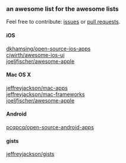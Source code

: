 ### an awesome list for the awesome lists

Feel free to contribute: [issues](https://github.com/AwesomeOpenSource/AwesomeOpenSource/issues) or [pull requests](https://github.com/AwesomeOpenSource/AwesomeOpenSource/pulls).

#### iOS
[dkhamsing/open-source-ios-apps](https://github.com/dkhamsing/open-source-ios-apps) <br>
[cjwirth/awesome-ios-ui](https://github.com/cjwirth/awesome-ios-ui) <br>
[joeljfischer/awesome-apple](https://github.com/joeljfischer/awesome-apple)

#### Mac OS X
[jeffreyjackson/mac-apps](https://github.com/jeffreyjackson/mac-apps) <br>
[jeffreyjackson/mac-frameworks](https://github.com/jeffreyjackson/mac-frameworks) <br>
[joeljfischer/awesome-apple](https://github.com/joeljfischer/awesome-apple)

#### Android
[pcqpcq/open-source-android-apps](https://github.com/pcqpcq/open-source-android-apps)

#### gists
[jeffreyjackson/gists](https://github.com/jeffreyjackson/gists)
